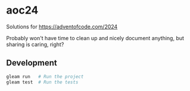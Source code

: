 # aoc24

Solutions for https://adventofcode.com/2024

Probably won't have time to clean up and nicely document anything, but sharing is caring, right?

## Development

```sh
gleam run   # Run the project
gleam test  # Run the tests
```
